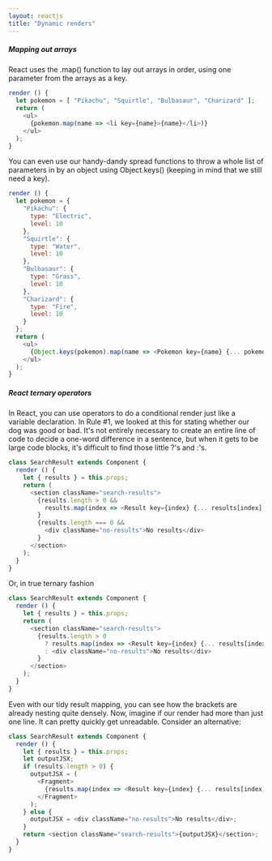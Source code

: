 ```yaml
---
layout: reactjs
title: "Dynamic renders"
---
```


##### Mapping out arrays
React uses the .map() function to lay out arrays in order, using one parameter from the arrays as a key.

```js
render () {
  let pokemon = [ "Pikachu", "Squirtle", "Bulbasaur", "Charizard" ];
  return (
    <ul>
      {pokemon.map(name => <li key={name}>{name}</li>)}
    </ul>
  );
}
```

You can even use our handy-dandy spread functions to throw a whole list of parameters in by an object using Object.keys() (keeping in mind that we still need a key).
```js
render () {
  let pokemon = {
    "Pikachu": {
      type: "Electric",
      level: 10
    },
    "Squirtle": {
      type: "Water",
      level: 10
    },
    "Bulbasaur": {
      type: "Grass",
      level: 10
    },
    "Charizard": {
      type: "Fire",
      level: 10
    }
  };
  return (
    <ul>
      {Object.keys(pokemon).map(name => <Pokemon key={name} {... pokemon[name]} />)}
    </ul>
  );
}
```


##### React ternary operators
In React, you can use operators to do a conditional render just like a variable declaration. In Rule #1, we looked at this for stating whether our dog was good or bad. It's not entirely necessary to create an entire line of code to decide a one-word difference in a sentence, but when it gets to be large code blocks, it's difficult to find those little ?'s and :'s.

```js
class SearchResult extends Component {
  render () {
    let { results } = this.props;
    return (
      <section className="search-results">
        {results.length > 0 &&
          results.map(index => <Result key={index} {... results[index] />)
        }
        {results.length === 0 &&
          <div className="no-results">No results</div>
        }
      </section>
    );
  }
}
```
Or, in true ternary fashion
```js
class SearchResult extends Component {
  render () {
    let { results } = this.props;
    return (
      <section className="search-results">
        {results.length > 0
          ? results.map(index => <Result key={index} {... results[index] />)
          : <div className="no-results">No results</div>
        }
      </section>
    );
  }
}
```

Even with our tidy result mapping, you can see how the brackets are already nesting quite densely. Now, imagine if our render had more than just one line. It can pretty quickly get unreadable. Consider an alternative:
```js
class SearchResult extends Component {
  render () {
    let { results } = this.props;
    let outputJSX;
    if (results.length > 0) {
      outputJSX = (
        <Fragment>
          {results.map(index => <Result key={index} {... results[index] />)}
        </Fragment>
      );
    } else {
      outputJSX = <div className="no-results">No results</div>;
    }
    return <section className="search-results">{outputJSX}</section>;
  }
}
```